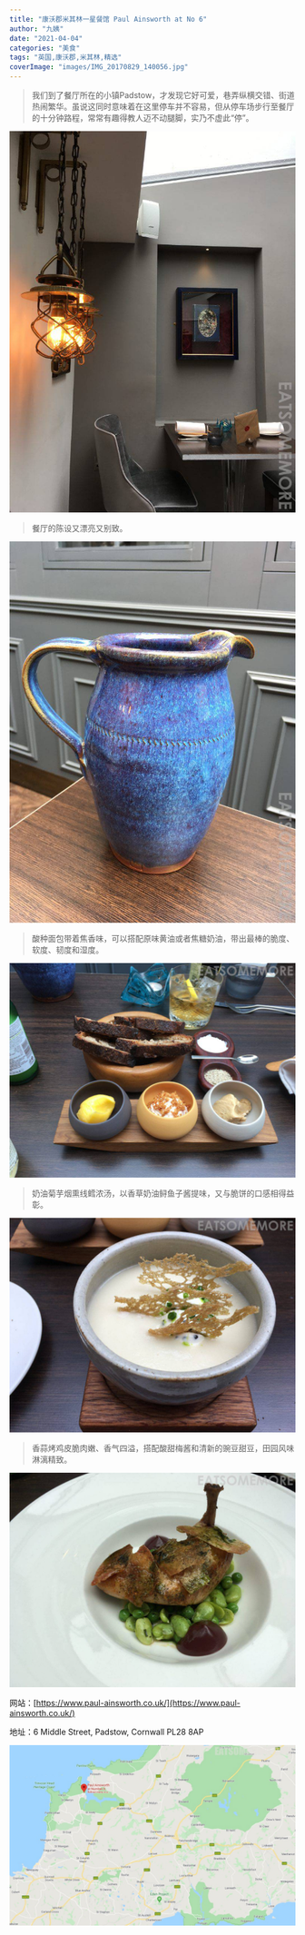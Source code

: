 ```yaml
---
title: "康沃郡米其林一星餐馆 Paul Ainsworth at No 6"
author: "九姨"
date: "2021-04-04"
categories: "美食"
tags: "英国,康沃郡,米其林,精选"
coverImage: "images/IMG_20170829_140056.jpg"
---
```


>我们到了餐厅所在的小镇Padstow，才发现它好可爱，巷弄纵横交错、街道热闹繁华。虽说这同时意味着在这里停车并不容易，但从停车场步行至餐厅的十分钟路程，常常有趣得教人迈不动腿脚，实乃不虚此“停”。

![Paul Ainsworth at No 6](images/IMG_20170829_131012-e1518467840830.jpg)

>餐厅的陈设又漂亮又别致。

![Paul Ainsworth at No 6](images/IMG_20170829_135240-e1518467808885.jpg)

>酸种面包带着焦香味，可以搭配原味黄油或者焦糖奶油，带出最棒的脆度、软度、韧度和湿度。

![Paul Ainsworth at No 6](images/IMG_20170829_132340.jpg)

>奶油菊芋烟熏线鳕浓汤，以香草奶油鲟鱼子酱提味，又与脆饼的口感相得益彰。

![Paul Ainsworth at No 6](images/IMG_20170829_134028.jpg)

>香蒜烤鸡皮脆肉嫩、香气四溢，搭配酸甜梅酱和清新的豌豆甜豆，田园风味淋漓精致。

![Paul Ainsworth at No 6](images/IMG_20170829_140056.jpg)


网站：[https://www.paul-ainsworth.co.uk/](https://www.paul-ainsworth.co.uk/)

地址：6 Middle Street, Padstow, Cornwall PL28 8AP

![Paul Ainsworth at No 6](images/paulainsworthatno6.jpg)